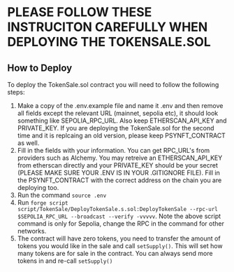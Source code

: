 # PLEASE FOLLOW THESE INSTRUCITON CAREFULLY WHEN DEPLOYING THE TOKENSALE.SOL

## How to Deploy

To deploy the TokenSale.sol contract you will need to follow the following steps:

1. Make a copy of the .env.example file and name it .env and then remove all fields except the relevant URL (mainnet, sepolia etc), it should look something like SEPOLIA_RPC_URL. Also keep ETHERSCAN_API_KEY and PRIVATE_KEY. If you are deploying the TokenSale.sol for the second time and it is replcaing an old version, please keep PSYNFT_CONTRACT as well.
2. Fill in the fields with your information. You can get RPC_URL's from providers such as Alchemy. You may retreive an ETHERSCAN_API_KEY from etherscan directly and your PRIVATE_KEY should be your secret (PLEASE MAKE SURE YOUR .ENV IS IN YOUR .GITIGNORE FILE). Fill in the PSYNFT_CONTRACT with the correct address on the chain you are deploying too.
3. Run the command ```source .env```
4. Run ```forge script script/TokenSale/DeployTokenSale.s.sol:DeployTokenSale --rpc-url $SEPOLIA_RPC_URL --broadcast --verify -vvvvv```. Note the above script command is only for Sepolia, change the RPC in the command for other networks.
5. The contract will have zero tokens, you need to transfer the amount of tokens you would like in the sale and call ```setSupply()```. This will set how many tokens are for sale in the contract. You can always send more tokens in and re-call ```setSupply()```